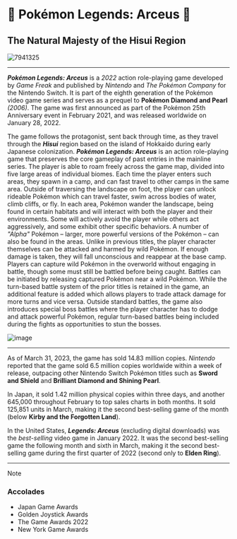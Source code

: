 # :star2: Pokémon Legends: Arceus :star2:
## The Natural Majesty of the Hisui Region
![7941325](https://github.com/gaelmcvil/ConversorDec2Bin/assets/145030024/14c96628-bbaf-4247-9803-dd87d2a08e76)

***

***Pokémon Legends: Arceus*** is a _2022_ action role-playing game developed by _Game Freak_ and published by _Nintendo_ and _The Pokémon Company_ for the Nintendo Switch. It is part of the eighth generation of the Pokémon video game series and serves as a prequel to __Pokémon Diamond and Pearl__ _(2006)_. The game was first announced as part of the Pokémon 25th Anniversary event in February 2021, and was released worldwide on January 28, 2022.

The game follows the protagonist, sent back through time, as they travel through the ***Hisui*** region based on the island of Hokkaido during early Japanese colonization.
***Pokémon Legends: Arceus*** is an action role-playing game that preserves the core gameplay of past entries in the mainline series. The player is able to roam freely across the game map, divided into five large areas of individual biomes. Each time the player enters such areas, they spawn in a camp, and can fast travel to other camps in the same area. Outside of traversing the landscape on foot, the player can unlock rideable Pokémon which can travel faster, swim across bodies of water, climb cliffs, or fly. In each area, Pokémon wander the landscape, being found in certain habitats and will interact with both the player and their environments. Some will actively avoid the player while others act aggressively, and some exhibit other specific behaviors. A number of _"Alpha"_ Pokémon – larger, more powerful versions of the Pokémon – can also be found in the areas.
Unlike in previous titles, the player character themselves can be attacked and harmed by wild Pokémon. If enough damage is taken, they will fall unconscious and reappear at the base camp. Players can capture wild Pokémon in the overworld without engaging in battle, though some must still be battled before being caught. Battles can be initiated by releasing captured Pokémon near a wild Pokémon. While the turn-based battle system of the prior titles is retained in the game, an additional feature is added which allows players to trade attack damage for more turns and vice versa. Outside standard battles, the game also introduces special boss battles where the player character has to dodge and attack powerful Pokémon, regular turn-based battles being included during the fights as opportunities to stun the bosses.

![image](https://github.com/gaelmcvil/ConversorDec2Bin/assets/145030024/107f996d-30ea-4a6e-9b98-a024a7387543)

***

As of March 31, 2023, the game has sold 14.83 million copies. _Nintendo_ reported that the game sold 6.5 million copies worldwide within a week of release, outpacing other Nintendo Switch Pokémon titles such as __Sword and Shield__ and __Brilliant Diamond and Shining Pearl__.

In Japan, it sold 1.42 million physical copies within three days, and another 645,000 throughout February to top sales charts in both months. It sold 125,851 units in March, making it the second best-selling game of the month (below __Kirby and the Forgotten Land__).

In the United States, ***Legends: Arceus*** (excluding digital downloads) was the _best-selling_ video game in January 2022. It was the second best-selling game the following month and sixth in March, making it the second best-selling game during the first quarter of 2022 (second only to __Elden Ring__).

***

> [!NOTE]
> ### Accolades
>
> + Japan Game Awards
> + Golden Joystick Awards
> + The Game Awards 2022
> + New York Game Awards
